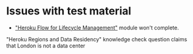 # Issues with test material

- ["Heroku Flow for Lifecycle Management"](https://trailhead.salesforce.com/content/learn/modules/heroku-flow) module won't complete.

"Heroku Regions and Data Residency" knowledge check question claims that London is not a data center

